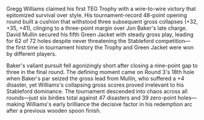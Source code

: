 Gregg Williams claimed his first TEG Trophy with a wire-to-wire victory that epitomized survival over style. His tournament-record 48-point opening round built a cushion that withstood three subsequent gross collapses (+32, +35, +41), clinging to a three-point margin over Jon Baker's late charge. David Mullin secured his fifth Green Jacket with steady gross play, leading for 62 of 72 holes despite never threatening the Stableford competition—the first time in tournament history the Trophy and Green Jacket were won by different players.

Baker's valiant pursuit fell agonizingly short after closing a nine-point gap to three in the final round. The defining moment came on Round 3's 18th hole when Baker's par seized the gross lead from Mullin, who suffered a +4 disaster, yet Williams's collapsing gross scores proved irrelevant to his Stableford dominance. The tournament descended into chaos across all rounds—just six birdies total against 47 disasters and 39 zero-point holes—making Williams's early brilliance the decisive factor in his redemption arc after a previous wooden spoon finish.